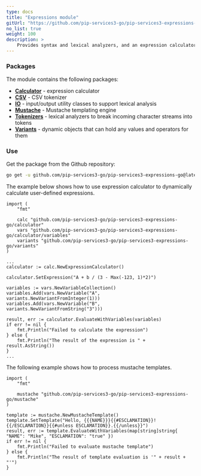 ```yaml
---
type: docs
title: "Expressions module"
gitUrl: "https://github.com/pip-services3-go/pip-services3-expressions-go"
no_list: true
weight: 100
description: > 
    Provides syntax and lexical analyzers, and an expression calculator optimized for repeated calculations.
---
```


### Packages

The module contains the following packages:
- [**Calculator**](calculator) - expression calculator
- [**CSV**](csv) - CSV tokenizer
- [**IO**](io) - input/output utility classes to support lexical analysis
- [**Mustache**](mustache) - Mustache templating engine
- [**Tokenizers**](tokenizers) - lexical analyzers to break incoming character streams into tokens
- [**Variants**](variants) - dynamic objects that can hold any values and operators for them


### Use

Get the package from the Github repository:
```bash
go get -u github.com/pip-services3-go/pip-services3-expressions-go@latest
```

The example below shows how to use expression calculator to dynamically
calculate user-defined expressions.

```golang
import (
    "fmt"

    calc "github.com/pip-services3-go/pip-services3-expressions-go/calculator"
    vars "github.com/pip-services3-go/pip-services3-expressions-go/calculator/variables"
    variants "github.com/pip-services3-go/pip-services3-expressions-go/variants"
)

...
calculator := calc.NewExpressionCalculator()

calculator.SetExpression("A + b / (3 - Max(-123, 1)*2)")

variables := vars.NewVariableCollection()
variables.Add(vars.NewVariable("A", variants.NewVariantFromInteger(1)))
variables.Add(vars.NewVariable("B", variants.NewVariantFromString("3")))

result, err := calculator.EvaluateWithVariables(variables)
if err != nil {
    fmt.Println("Failed to calculate the expression")
} else {
    fmt.Println("The result of the expression is " + result.AsString())
}
...
```

The following example shows how to process mustache templates.

```golang
import (
    "fmt"

    mustache "github.com/pip-services3-go/pip-services3-expressions-go/mustache"
)

template := mustache.NewMustacheTemplate()
template.SetTemplate("Hello, {{{NAME}}}{{#ESCLAMATION}}!{{/ESCLAMATION}}{{#unless ESCLAMATION}}.{{/unless}}")
result, err := template.EvaluateWithVariables(map[string]string{ "NAME": "Mike", "ESCLAMATION": "true" })
if err != nil {
    fmt.Println("Failed to evaluate mustache template")
} else {
    fmt.Println("The result of template evaluation is '" + result + "'")
}
```
